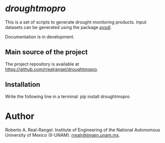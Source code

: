 # _droughtmopro_
This is a set of scripts to generate drought monitoring products. Input datasets can be generated using the package [_pysdi_](https://bitbucket.org/pysdi/pysdi).

Documentation is in development.

## Main source of the project
The project repository is available at https://github.com/rrealrangel/droughtmopro.

## Installation
Write the following line in a terminal:
pip install droughtmopro

# Author
Roberto A. Real-Rangel. Institute of Engineering of the National Autonomous University of Mexico (II-UNAM). rrealr@iingen.unam.mx.
